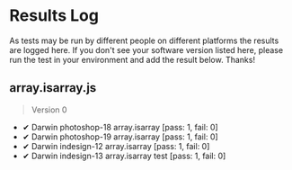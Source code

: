 # Results Log

As tests may be run by different people on different platforms the results are logged here. If you don't see your software version listed here, please run the test in your environment and add the result below. Thanks!

## array.isarray.js

> Version 0

- ✔ Darwin photoshop-18 array.isarray [pass: 1, fail: 0]
- ✔ Darwin photoshop-19 array.isarray [pass: 1, fail: 0]
- ✔ Darwin indesign-12 array.isarray [pass: 1, fail: 0]
- ✔ Darwin indesign-13 array.isarray test [pass: 1, fail: 0]
